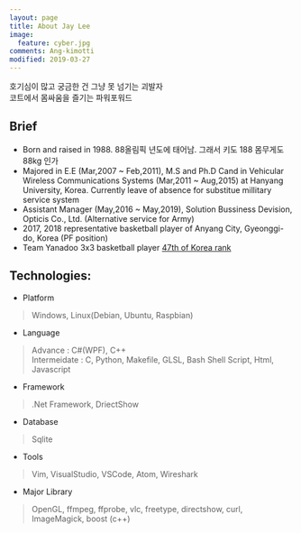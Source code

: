 ```yaml
---
layout: page
title: About Jay Lee
image:
  feature: cyber.jpg
comments: Ang-kimotti
modified: 2019-03-27
---
```


호기심이 많고 궁금한 건 그냥 못 넘기는 괴발자\
코트에서 몸싸움을 즐기는 파워포워드

##  Brief
* Born and raised in 1988. 88올림픽 년도에 태어남. 그래서 키도 188 몸무게도 88kg 인가
* Majored in E.E (Mar,2007 ~ Feb,2011), M.S and Ph.D Cand in Vehicular Wireless Communications Systems (Mar,2011 ~ Aug,2015) at Hanyang University, Korea. Currently leave of absence for substitue millitary service system
* Assistant Manager (May,2016 ~ May,2019), Solution Bussiness Devision, Opticis Co., Ltd. (Alternative service for Army)
* 2017, 2018 representative basketball player of Anyang City, Gyeonggi-do, Korea (PF position)
* Team Yanadoo 3x3 basketball player [47th of Korea rank](https://play.fiba3x3.com/players/9f245589-8a03-4f0e-ae53-4b0f3ecf7a0b)

##  Technologies:
* Platform
> Windows, Linux(Debian, Ubuntu, Raspbian)
* Language
> Advance : C#(WPF), C++\
Intermeidate : C, Python, Makefile, GLSL, Bash Shell Script, Html, Javascript
* Framework
> .Net Framework, DriectShow
* Database
> Sqlite
* Tools
> Vim, VisualStudio, VSCode, Atom, Wireshark
* Major Library
> OpenGL, ffmpeg, ffprobe, vlc, freetype, directshow, curl, ImageMagick, boost (c++)
